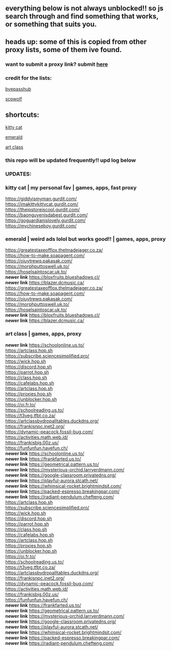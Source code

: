 ## everything below is not always unblocked!! so js search through and find something that works, or something that suits you.

## heads up: some of this is copied from other proxy lists, some of them ive found.

### want to submit a proxy link? submit [here](https://forms.gle/LXULxcVVFUbNA5nR6)

### credit for the lists:
[byepasshub](https://github.com/wea-f/ByePassHub/tree/main)

[scpwolf](sites.google.com/view/wolfunblock)


## shortcuts:

[kitty cat](https://github.com/ponkoi/nthub/blob/main/proxies.md#kitty-cat--my-personal-fav--games-apps-fast-proxy)

[emerald](https://github.com/ponkoi/nthub/blob/main/proxies.md#emerald--weird-ads-lolol-but-works-good--games-apps-proxy)

[art class](https://github.com/ponkoi/nthub/blob/main/proxies.md#art-class--games-apps-proxy)



### this repo will be updated frequently!! upd log below

### UPDATES:






### kitty cat | my personal fav | games, apps, fast proxy

https://giddyismyman.gurdit.com/ <br>
https://imakittykittycat.gurdit.com/  <br>
https://thejpstoreiscool.gurdit.com/  <br>
https://baonguyenisdabest.gurdit.com/ <br>
https://goguardianislovely.gurdit.com/ <br>
https://mychineseboy.gurdit.com/ <br>


### emerald | weird ads lolol but works good!! | games, apps, proxy

https://greatestaxeofflox.thelmadejager.co.za/ <br>
https://how-to-make.soapagent.com/  <br>
https://oiuytrewq.pakasak.com/ <br>
https://morphputtoswell.uk.to/ <br>
https://hoselsaintoscar.uk.to/ <br>
**newer link** https://bloxfruits.blueshadows.cl/ <br>
**newer link** https://blazer.dcmusic.ca/ <br>
https://greatestaxeofflox.thelmadejager.co.za/ <br>
https://how-to-make.soapagent.com/  <br>
https://oiuytrewq.pakasak.com/ <br>
https://morphputtoswell.uk.to/ <br>
https://hoselsaintoscar.uk.to/ <br>
**newer link** https://bloxfruits.blueshadows.cl/ <br>
**newer link** https://blazer.dcmusic.ca/ <br>


### art class | games, apps, proxy
**newer link** https://schoolonline.us.to/ <br>
https://artclass.hop.sh <br>
https://subscribe.sciencesimplified.pro/ <br>
https://wick.hop.sh <br>
https://discord.hop.sh <br>
https://parrot.hop.sh <br>
https://class.hop.sh <br>
https://cafelabs.hop.sh <br>
https://artclass.hop.sh <br>
https://proxies.hop.sh <br>
https://unblocker.hop.sh <br>
https://oi.fr.to/ <br>
https://schoolreading.us.to/ <br>
https://t3yeg.tfbt.co.za/ <br>
https://artclassbydropalltables.duckdns.org/ <br>
https://frankisnpc.inet2.org/ <br>
https://dynamic-peacock.fossil-bug.com/ <br>
https://activities.math.web.id/ <br>
https://frankisbig.00z.us/ <br>
https://funfunfun.havefun.ch/ <br>
**newer link** https://schoolonline.us.to/ <br>
**newer link** https://frankfarted.us.to/ <br>
**newer link** https://geometrical.pattern.us.to/ <br>
**newer link** https://mysterious-orchid.larryerdmann.com/ <br>
**newer link** https://google-classroom.privatedns.org/ <br>
**newer link** https://playful-aurora.stcath.net/ <br>
**newer link** https://whimsical-rocket.brightmindsit.com/ <br>
**newer link** https://packed-espresso.breakingpar.com/ <br>
**newer link** https://radiant-pendulum.chefteng.com/ <br>
https://artclass.hop.sh <br>
https://subscribe.sciencesimplified.pro/ <br>
https://wick.hop.sh <br>
https://discord.hop.sh <br>
https://parrot.hop.sh <br>
https://class.hop.sh <br>
https://cafelabs.hop.sh <br>
https://artclass.hop.sh <br>
https://proxies.hop.sh <br>
https://unblocker.hop.sh <br>
https://oi.fr.to/ <br>
https://schoolreading.us.to/ <br>
https://t3yeg.tfbt.co.za/ <br>
https://artclassbydropalltables.duckdns.org/ <br>
https://frankisnpc.inet2.org/ <br>
https://dynamic-peacock.fossil-bug.com/ <br>
https://activities.math.web.id/ <br>
https://frankisbig.00z.us/ <br>
https://funfunfun.havefun.ch/ <br>
**newer link** https://frankfarted.us.to/ <br>
**newer link** https://geometrical.pattern.us.to/ <br>
**newer link** https://mysterious-orchid.larryerdmann.com/ <br>
**newer link** https://google-classroom.privatedns.org/ <br>
**newer link** https://playful-aurora.stcath.net/ <br>
**newer link** https://whimsical-rocket.brightmindsit.com/ <br>
**newer link** https://packed-espresso.breakingpar.com/ <br>
**newer link** https://radiant-pendulum.chefteng.com/ <br>
